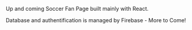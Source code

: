 Up and coming Soccer Fan Page built mainly with React.

Database and authentification is managed by Firebase - More to Come!

